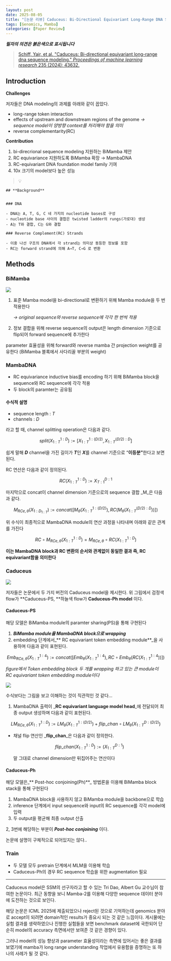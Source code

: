 ```yaml
---
layout: post
date: 2025-08-05
title: "[논문 리뷰] Caduceus: Bi-Directional Equivariant Long-Range DNA Sequence Modeling"
tags: [Genomics, Mamba]
categories: [Paper Review]
---
```


<span class="notion-red">_**필자의 의견은 붉은색으로 표시됩니다**_</span>


> [Schiff, Yair, et al. "Caduceus: Bi-directional equivariant long-range dna sequence modeling." ](https://pmc.ncbi.nlm.nih.gov/articles/PMC12189541/)[_Proceedings of machine learning research_](https://pmc.ncbi.nlm.nih.gov/articles/PMC12189541/)[ 235 (2024): 43632.](https://pmc.ncbi.nlm.nih.gov/articles/PMC12189541/)



## Introduction


**Challenges**


저자들은 DNA modeling의 과제를 아래와 같이 꼽았다.

- long-range token interaction
- effects of upstream and downstream regions of the genome 
_→ sequence model이 양방향 context를 처리해야 함을 의미_
- reverse complementarity(RC)

**Contribution**

1. bi-direcrional sequence modeling 지원하는 BiMamba 제안
1. RC equivariance 지원하도록 BiMamba 확장 → MambaDNA
1. RC-equivariant DNA foundation model family 기여
1. 10x 크기의 model보다 높은 성능

> 💡 


	## **Background**


	### DNA

	- DNA는 A, T, G, C 네 가지의 nucleotide bases로 구성
	- nucleotide base 사이의 결합은 twisted ladder의 rungs(가로대) 생성
	- A는 T와 결합, C는 G와 결합

	### Reverse Complement(RC) Strands

	- 이중 나선 구조의 DNA에서 각 strand는 의미상 동등한 정보를 포함
	- RC는 forward strand에 의해 A→T, C→G 로 변환


## Methods



### BiMamba


![](https://prod-files-secure.s3.us-west-2.amazonaws.com/542b861c-36a8-4051-84e5-8804b6728dba/2c247d59-7815-4980-99f0-8f0d21f445a7/image.png?X-Amz-Algorithm=AWS4-HMAC-SHA256&X-Amz-Content-Sha256=UNSIGNED-PAYLOAD&X-Amz-Credential=ASIAZI2LB466VBJB4GH2%2F20250910%2Fus-west-2%2Fs3%2Faws4_request&X-Amz-Date=20250910T131804Z&X-Amz-Expires=3600&X-Amz-Security-Token=IQoJb3JpZ2luX2VjEIX%2F%2F%2F%2F%2F%2F%2F%2F%2F%2FwEaCXVzLXdlc3QtMiJIMEYCIQC9P2QM6FQ3vvFJy%2FY1Dqw%2FZN%2BJI4JcrRo9HOnyvbhyqwIhAJtypisLt4cGjBTz%2Fq3INBPvG%2FcN0NHI%2FGWN8IXaFkdeKogECO7%2F%2F%2F%2F%2F%2F%2F%2F%2F%2FwEQABoMNjM3NDIzMTgzODA1Igwo4DMKWDMOT3TpvIkq3AOVktYqyuH6Amaf3On1zxVxk%2F7eKZe1va7g9Ar2ukh74moBvRNW6boJ7fmMCrEIIRbGY%2FYx54ehd1NIoW3%2BSd1rqTJKNQd9mDjqNuzOfveelwje%2FN%2F0AlikMq4Qf2NjmOpV5j3Kb7ShQRZLl6elJFd1bZmqc5XVuoZE%2FH8L2HVDWyOHqMtmAwPw%2BLlKBJ5VoVvE2zPlnN8WQx4iBDRqZn%2FM%2FKm3TxG9kKUQSXriZWCyi6Yknoy5Veod0lAvTak1GbzE813Tte80LF0TRoi7NQmRMkYlul0b1DKoPcehGcWPs0tuXCVujCuSASTeTJZukzFxHsChgbxk%2F9i4zP338heArEtIU65huGVYAWLLtrfUpFWllNF0A5VQop3G1SRLDxLX5rcXOjWiH5JWCUodSiMYNtrk4g%2BF90b95aw7Ch7r%2F8%2BieO9ENQ%2Fj8ZiQROM04eaxShS4H8KCOo4OUF8f%2B25c4keJLwO%2BlJaJUa6adCTSXR6g6uN7la%2FSVbnxrGBoq%2Br1cr0ksDhjMVBnHn%2Fp%2FX6D8dNHLA3MMva0hrnbgihb6yNUwmW8AWmNE3YNT4I50%2FZwv%2BzCZsi3l%2BlIupJykGxR3vMBHuaqNsI43lFEIX0Tcb5b94uP%2BCg8yXtYlTD76YXGBjqkAV6x5LIlbPped4FhUxlGcWGajhSuZzhUWyBsdWH25RVdz2j49Ocvb8boED4G8UGDKDxlTJP8Nou5IWeiSZcY6DrCUp8xVMd6c%2BQzUIPT959B%2BzbV2VobF0eLoxFeAHyDuWu%2FESxzbso9NDQMwMCzjS0viwcPeWRiMscp9KiZr3S%2BUr7VGcVKCfbRj%2BslgIfAGn63nqh76YDSJa2ANmubaVINGYLf&X-Amz-Signature=201cec21f411741dba9e185e8701555e154911a85ae297d4209d80216f46b387&X-Amz-SignedHeaders=host&x-amz-checksum-mode=ENABLED&x-id=GetObject)

1. 표준 Mamba model을 bi-directional로 변환하기 위해 Mamba module을 두 번 적용한다

	_→ original sequence와 reverse sequence에 각각 한 번씩 적용_

1. 정보 결합을 위해 reverse sequence의 output은 length dimension 기준으로 flip되어 forward sequence에 추가한다

parameter 효율성을 위해 forward와 reverse mamba 간 projection weight를 공유한다 (BiMamba 블록에서 사다리꼴 부분의 weight)



### MambaDNA

- RC equivariance inductive bias를 encoding 하기 위해 BiMamba block을 sequence와 RC sequence에 각각 적용
- 두 block의 paramter는 공유됨


#### 수식적 설명

- sequence length : _T_
- channels : _D_

라고 할 때,  channel splitting operation은 다음과 같다.


$$
split(X^{1:D}_{1:T}):=[X^{1:(D/2)}_{1:T},X^{(D/2):D}_{1:T}]
$$


<span class="notion-red">쉽게 말해 </span><span class="notion-red">_**D**_</span><span class="notion-red"> channel을 가진 길이가 </span><span class="notion-red">_**T**_</span><span class="notion-red">인 </span><span class="notion-red">_**X**_</span><span class="notion-red">를 channel 기준으로 “</span><span class="notion-red">**이등분”**</span><span class="notion-red">한다고 보면 된다.</span>


RC 연산은 다음과 같이 정의된다.


$$
RC(X^{1:D}_{1:T}):=X^{D:1}_{T:1}
$$


마지막으로 concat이 channel dimension 기준으로의 sequence 결합 _M_은 다음과 같다.


$$
M_{RCe,\theta}(X_{1:D_{1:T}}):=concat([M_{\theta}(X^{1:(D/2)}_{1:T}),RC(M_{\theta}(X^{(D/2):D}_{1:T}))])
$$


위 수식이 최종적으로 MambaDNA module의 연산 과정을 나타내며 아래와 같은 관계를 가진다


$$
RC\circ M_{RCe,\theta}(X^{1:D}_{1:T}) = M_{RCe,\theta} \circ RC(X^{1:D}_{1:T})
$$


**이는 MambaDNA block과 RC 변환의 순서와 관계없이 동일한 결과 즉, RC equivariant함을 의미한다**



### Caduceus


![](https://prod-files-secure.s3.us-west-2.amazonaws.com/542b861c-36a8-4051-84e5-8804b6728dba/f94a60d7-8145-473b-aef9-7c68d3ec604a/image.png?X-Amz-Algorithm=AWS4-HMAC-SHA256&X-Amz-Content-Sha256=UNSIGNED-PAYLOAD&X-Amz-Credential=ASIAZI2LB466VBJB4GH2%2F20250910%2Fus-west-2%2Fs3%2Faws4_request&X-Amz-Date=20250910T131804Z&X-Amz-Expires=3600&X-Amz-Security-Token=IQoJb3JpZ2luX2VjEIX%2F%2F%2F%2F%2F%2F%2F%2F%2F%2FwEaCXVzLXdlc3QtMiJIMEYCIQC9P2QM6FQ3vvFJy%2FY1Dqw%2FZN%2BJI4JcrRo9HOnyvbhyqwIhAJtypisLt4cGjBTz%2Fq3INBPvG%2FcN0NHI%2FGWN8IXaFkdeKogECO7%2F%2F%2F%2F%2F%2F%2F%2F%2F%2FwEQABoMNjM3NDIzMTgzODA1Igwo4DMKWDMOT3TpvIkq3AOVktYqyuH6Amaf3On1zxVxk%2F7eKZe1va7g9Ar2ukh74moBvRNW6boJ7fmMCrEIIRbGY%2FYx54ehd1NIoW3%2BSd1rqTJKNQd9mDjqNuzOfveelwje%2FN%2F0AlikMq4Qf2NjmOpV5j3Kb7ShQRZLl6elJFd1bZmqc5XVuoZE%2FH8L2HVDWyOHqMtmAwPw%2BLlKBJ5VoVvE2zPlnN8WQx4iBDRqZn%2FM%2FKm3TxG9kKUQSXriZWCyi6Yknoy5Veod0lAvTak1GbzE813Tte80LF0TRoi7NQmRMkYlul0b1DKoPcehGcWPs0tuXCVujCuSASTeTJZukzFxHsChgbxk%2F9i4zP338heArEtIU65huGVYAWLLtrfUpFWllNF0A5VQop3G1SRLDxLX5rcXOjWiH5JWCUodSiMYNtrk4g%2BF90b95aw7Ch7r%2F8%2BieO9ENQ%2Fj8ZiQROM04eaxShS4H8KCOo4OUF8f%2B25c4keJLwO%2BlJaJUa6adCTSXR6g6uN7la%2FSVbnxrGBoq%2Br1cr0ksDhjMVBnHn%2Fp%2FX6D8dNHLA3MMva0hrnbgihb6yNUwmW8AWmNE3YNT4I50%2FZwv%2BzCZsi3l%2BlIupJykGxR3vMBHuaqNsI43lFEIX0Tcb5b94uP%2BCg8yXtYlTD76YXGBjqkAV6x5LIlbPped4FhUxlGcWGajhSuZzhUWyBsdWH25RVdz2j49Ocvb8boED4G8UGDKDxlTJP8Nou5IWeiSZcY6DrCUp8xVMd6c%2BQzUIPT959B%2BzbV2VobF0eLoxFeAHyDuWu%2FESxzbso9NDQMwMCzjS0viwcPeWRiMscp9KiZr3S%2BUr7VGcVKCfbRj%2BslgIfAGn63nqh76YDSJa2ANmubaVINGYLf&X-Amz-Signature=c44cb0fda6ffd2f15ba9c31427037e12a744edb6ffc9213c57047db9bdc81ccc&X-Amz-SignedHeaders=host&x-amz-checksum-mode=ENABLED&x-id=GetObject)


저자들은 논문에서 두 가지 버전의 Caduceus model을 제시한다. 위 그림에서 검정색 flow가 **Caduceus-PS, **하늘색 flow가 **Caduceus-Ph model** 이다.



#### Caduceus-PS


해당 모델은 BiMamba module의 paramter sharing(PS)을 통해 구현된다

1. _**BiMamba module을 MambaDNA block으로 wrapping**_
1. embedding 단계에서_** RC equivariant token embedding module**_을 사용하며 다음과 같이 표현된다.

$$
Emb_{RCe,\theta}(X^{1:4}_{1:T}):=concat([Emb_{\theta}(X^{1:4}_{1:T}),RC \circ Emb_{\theta}(RC(X^{1:4}_{1:T}))])
$$


_figure에서 Token embedding block 두 개를 wrapping 하고 있는 큰 module이 RC equivariant token embedding module이다_


![](https://prod-files-secure.s3.us-west-2.amazonaws.com/542b861c-36a8-4051-84e5-8804b6728dba/b175e4da-71eb-4e91-8c23-a06dabe673c9/image.png?X-Amz-Algorithm=AWS4-HMAC-SHA256&X-Amz-Content-Sha256=UNSIGNED-PAYLOAD&X-Amz-Credential=ASIAZI2LB466VBJB4GH2%2F20250910%2Fus-west-2%2Fs3%2Faws4_request&X-Amz-Date=20250910T131804Z&X-Amz-Expires=3600&X-Amz-Security-Token=IQoJb3JpZ2luX2VjEIX%2F%2F%2F%2F%2F%2F%2F%2F%2F%2FwEaCXVzLXdlc3QtMiJIMEYCIQC9P2QM6FQ3vvFJy%2FY1Dqw%2FZN%2BJI4JcrRo9HOnyvbhyqwIhAJtypisLt4cGjBTz%2Fq3INBPvG%2FcN0NHI%2FGWN8IXaFkdeKogECO7%2F%2F%2F%2F%2F%2F%2F%2F%2F%2FwEQABoMNjM3NDIzMTgzODA1Igwo4DMKWDMOT3TpvIkq3AOVktYqyuH6Amaf3On1zxVxk%2F7eKZe1va7g9Ar2ukh74moBvRNW6boJ7fmMCrEIIRbGY%2FYx54ehd1NIoW3%2BSd1rqTJKNQd9mDjqNuzOfveelwje%2FN%2F0AlikMq4Qf2NjmOpV5j3Kb7ShQRZLl6elJFd1bZmqc5XVuoZE%2FH8L2HVDWyOHqMtmAwPw%2BLlKBJ5VoVvE2zPlnN8WQx4iBDRqZn%2FM%2FKm3TxG9kKUQSXriZWCyi6Yknoy5Veod0lAvTak1GbzE813Tte80LF0TRoi7NQmRMkYlul0b1DKoPcehGcWPs0tuXCVujCuSASTeTJZukzFxHsChgbxk%2F9i4zP338heArEtIU65huGVYAWLLtrfUpFWllNF0A5VQop3G1SRLDxLX5rcXOjWiH5JWCUodSiMYNtrk4g%2BF90b95aw7Ch7r%2F8%2BieO9ENQ%2Fj8ZiQROM04eaxShS4H8KCOo4OUF8f%2B25c4keJLwO%2BlJaJUa6adCTSXR6g6uN7la%2FSVbnxrGBoq%2Br1cr0ksDhjMVBnHn%2Fp%2FX6D8dNHLA3MMva0hrnbgihb6yNUwmW8AWmNE3YNT4I50%2FZwv%2BzCZsi3l%2BlIupJykGxR3vMBHuaqNsI43lFEIX0Tcb5b94uP%2BCg8yXtYlTD76YXGBjqkAV6x5LIlbPped4FhUxlGcWGajhSuZzhUWyBsdWH25RVdz2j49Ocvb8boED4G8UGDKDxlTJP8Nou5IWeiSZcY6DrCUp8xVMd6c%2BQzUIPT959B%2BzbV2VobF0eLoxFeAHyDuWu%2FESxzbso9NDQMwMCzjS0viwcPeWRiMscp9KiZr3S%2BUr7VGcVKCfbRj%2BslgIfAGn63nqh76YDSJa2ANmubaVINGYLf&X-Amz-Signature=8f18f0526f043858a127deec5277589052d487d26db47dbd9c8f8042ade6398b&X-Amz-SignedHeaders=host&x-amz-checksum-mode=ENABLED&x-id=GetObject)


<span class="notion-red">수식보다는 그림을 보고 이해하는 것이 직관적인 것 같다…</span>

1. MambaDNA 출력이 _**RC equivariant language model head**_에 전달되어 최종 output 생성하며 다음과 같이 표현된다.

$$
LM_{RCe,\theta}(X^{1:D}_{1:T}):= LM_{\theta}(X^{1:(D/2)}_{1:T})+flip\_chan\circ LM_{\theta}(X^{D:(D/2)}_{1:T})
$$

- 채널 flip 연산인 _**flip\_chan**_은 다음과 같이 정의한다.

	$$
	flip\_chan(X^{1:D}_{1:T}):=(X^{D:1}_{1:T})
	$$


	말 그대로 channel dimension만 뒤집어주는 연산이다



#### Caduceus-Ph


해당 모델은_** Post-hoc conjoining(Ph)**_ 방법론을 이용해 BiMamba block stack을 통해 구현된다

1. MambaDNA block을 사용하지 않고 BiMamba module을 backbone으로 학습
1. inference 단계에서 input sequence와 input의 RC sequence를 각각 model에 입력
1. 두 output을 평균해 최종 output 산출

2, 3번에 해당하는 부분이 _**Post-hoc conjoining**_ 이다.


<span class="notion-red">논문에 설명이 구체적으로 되어있지는 않다..</span>



### Train

- 두 모델 모두 pretrain 단계에서 MLM을 이용해 학습
- Caduceus-Ph의 경우 RC sequence 학습을 위한 augmentation 필요

---


<span class="notion-red">Caduceus model은 SSM의 선구자라고 할 수 있는 Tri Dao, Albert Gu 교수님이 참여한 논문이다. 최근 동향을 보니 Mamba-2를 이용해 다양한 sequence 데이터 분야에 도전하는 것으로 보인다.</span>


<span class="notion-red">해당 논문은 ICML 2025에 제출되었으나 reject된 것으로 기억하는데 genomics 분야로 accept이 되려면 domain적인 results가 중요시 되는 것 같은 느낌이다. 게시물에는 실험 결과를 생략하였으나 진행한 실험들을 보면 benchmark dataset에 국한되어 단순히 model의 accuracy 측면에서만 보여준 것 같은 경향이 있다.</span>


<span class="notion-red">그러나 model의 성능 향상과 parameter 효율성이라는 측면에 있어서는 좋은 결과를 보였기에 mamba가 long range understanding 작업에서 유용함을 증명하는 또 하나의 사례가 될 것 같다.</span>

